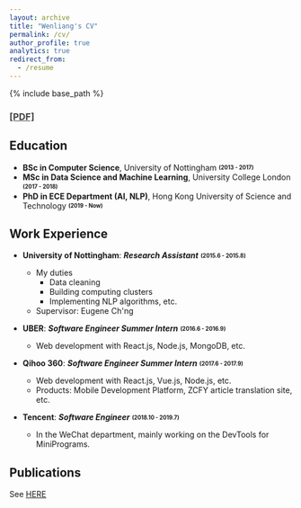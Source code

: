 ```yaml
---
layout: archive
title: "Wenliang's CV"
permalink: /cv/
author_profile: true
analytics: true
redirect_from:
  - /resume
---
```


{% include base_path %}

<!-- ### [PDF](/files/CV.pdf) -->

<h3><a href="/files/CV.pdf" target="_blank" style="color: #424242; text-decoration: underline;">[PDF]</a></h3>

## Education

* **BSc in Computer Science**, University of Nottingham <sub><sup>**(2013 - 2017)**</sup></sub>
* **MSc in Data Science and Machine Learning**, University College London <sub><sup>**(2017 - 2018)**</sup></sub>
* **PhD in ECE Department (AI, NLP)**, Hong Kong University of Science and Technology <sub><sup>**(2019 - Now)**</sup></sub>

## Work Experience

* **University of Nottingham**: ***Research Assistant*** <sub><sup>**(2015.6 - 2015.8)**</sup></sub>
  * My duties
    * Data cleaning
    * Building computing clusters
    * Implementing NLP algorithms, etc.
  * Supervisor: Eugene Ch'ng

* **UBER**: ***Software Engineer Summer Intern*** <sub><sup>**(2016.6 - 2016.9)**</sup></sub>
  * Web development with React.js, Node.js, MongoDB, etc.

* **Qihoo 360**: ***Software Engineer Summer Intern*** <sub><sup>**(2017.6 - 2017.9)**</sup></sub>
  * Web development with React.js, Vue.js, Node.js, etc.
  * Products: Mobile Development Platform, ZCFY article translation site, etc.

* **Tencent**: ***Software Engineer*** <sub><sup>**(2018.10 - 2019.7)**</sup></sub>
  * In the WeChat department, mainly working on the DevTools for MiniPrograms.

## Publications

  See [HERE](/publications)


